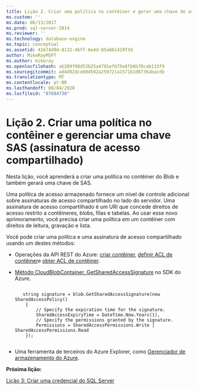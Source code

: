```yaml
---
title: Lição 2. Criar uma política no contêiner e gerar uma chave de assinatura de acesso compartilhado (SAS) | Microsoft Docs
ms.custom: ''
ms.date: 06/13/2017
ms.prod: sql-server-2014
ms.reviewer: ''
ms.technology: database-engine
ms.topic: conceptual
ms.assetid: 41674d9d-8132-4bff-be4d-85a861419f3d
author: MikeRayMSFT
ms.author: mikeray
ms.openlocfilehash: ab209f08d53b25a4791ef675e6fb6b78cab115f9
ms.sourcegitcommit: ad4d92dce894592a259721a1571b1d8736abacdb
ms.translationtype: MT
ms.contentlocale: pt-BR
ms.lasthandoff: 08/04/2020
ms.locfileid: "87684730"
---
```

# <a name="lesson-2-create-a-policy-on-container-and-generate-a-shared-access-signature-sas-key"></a>Lição 2. Criar uma política no contêiner e gerenciar uma chave SAS (assinatura de acesso compartilhado)
  Nesta lição, você aprenderá a criar uma política no contêiner do Blob e também gerará uma chave de SAS.  
  
 Uma política de acesso armazenado fornece um nível de controle adicional sobre assinaturas de acesso compartilhado no lado do servidor. Uma assinatura de acesso compartilhado é um URI que concede direitos de acesso restrito a contêineres, blobs, filas e tabelas. Ao usar esse novo aprimoramento, você precisa criar uma política em um contêiner com direitos de leitura, gravação e lista.  
  
 Você pode criar uma política e uma assinatura de acesso compartilhado usando um destes métodos:  
  
-   Operações da API REST do Azure: [criar contêiner](https://msdn.microsoft.com/library/azure/dd179468.aspx), [definir ACL de contêiner](https://msdn.microsoft.com/library/azure/dd179391.aspx)e [obter ACL de contêiner](https://msdn.microsoft.com/library/azure/dd179469.aspx).  
  
-   [Método CloudBlobContainer. GetSharedAccessSignature](https://docs.microsoft.com/dotnet/api/microsoft.azure.storage.blob.cloudblobcontainer.getsharedaccesssignature) no SDK do Azure.  
  
    ```  
  
       string signature = blob.GetSharedAccessSignature(new SharedAccessPolicy()   
        {   
            // Specify the expiration time for the signature.   
            SharedAccessExpiryTime = DateTime.Now.Years(1),   
            // Specify the permissions granted by the signature.    
            Permissions = SharedAccessPermissions.Write | SharedAccessPermissions.Read   
        });  
  
    ```  
  
-   Uma ferramenta de terceiros do Azure Explorer, como [Gerenciador de armazenamento do Azure](https://azurestorageexplorer.codeplex.com/).  
  
 **Próxima lição:**  
  
 [Lição 3: Criar uma credencial do SQL Server](../relational-databases/lesson-2-create-a-sql-server-credential-using-a-shared-access-signature.md)  
  
